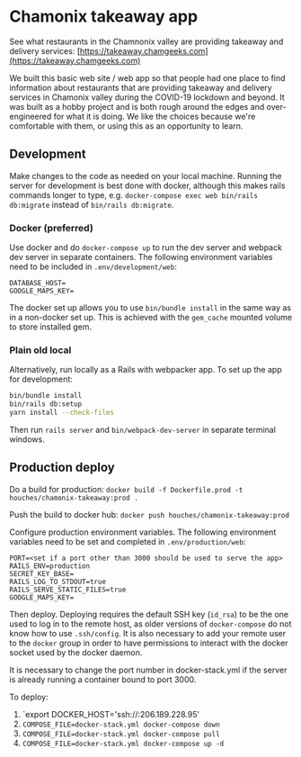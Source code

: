 # Chamonix takeaway app

See what restaurants in the Chamnonix valley are providing takeaway and delivery services: [https://takeaway.chamgeeks.com](https://takeaway.chamgeeks.com)

We built this basic web site / web app so that people had one place to find information about restaurants that are providing takeaway and delivery services in Chamonix valley during the COVID-19 lockdown and beyond.
It was built as a hobby project and is both rough around the edges and over-engineered for what it is doing.
We like the choices because we're comfortable with them, or using this as an opportunity to learn.

## Development

Make changes to the code as needed on your local machine. Running the server for development is best done with docker, although this makes rails commands longer to type, e.g. `docker-compose exec web bin/rails db:migrate` instead of `bin/rails db:migrate`.

### Docker (preferred)
Use docker and do `docker-compose up` to run the dev server and webpack dev server in separate containers.
The following environment variables need to be included in `.env/development/web`:

```
DATABASE_HOST=
GOOGLE_MAPS_KEY=
```

The docker set up allows you to use `bin/bundle install` in the same way as in a non-docker set up.
This is achieved with the `gem_cache` mounted volume to store installed gem.

### Plain old local
Alternatively, run locally as a Rails with webpacker app. To set up the app for development:

```bash
bin/bundle install
bin/rails db:setup
yarn install --check-files
```

Then run `rails server` and `bin/webpack-dev-server` in separate terminal windows.

## Production deploy

Do a build for production: `docker build -f Dockerfile.prod -t houches/chamonix-takeaway:prod .`

Push the build to docker hub: `docker push houches/chamonix-takeaway:prod`

Configure production environment variables. The following environment variables need to be set and completed in `.env/production/web`:

```
PORT=<set if a port other than 3000 should be used to serve the app>
RAILS_ENV=production
SECRET_KEY_BASE=
RAILS_LOG_TO_STDOUT=true
RAILS_SERVE_STATIC_FILES=true
GOOGLE_MAPS_KEY=
```

Then deploy.
Deploying requires the default SSH key (`id_rsa`) to be the one used to log in to the remote host, as older versions of `docker-compose` do not know how to use `.ssh/config`.
It is also necessary to add your remote user to the `docker` group in order to have permissions to interact with the docker socket used by the docker daemon.

It is necessary to change the port number in docker-stack.yml if the server is already running a container bound to port 3000.

To deploy:

1. `export DOCKER_HOST='ssh://<username>:206.189.228.95'
2. `COMPOSE_FILE=docker-stack.yml docker-compose down`
3. `COMPOSE_FILE=docker-stack.yml docker-compose pull`
4. `COMPOSE_FILE=docker-stack.yml docker-compose up -d`

